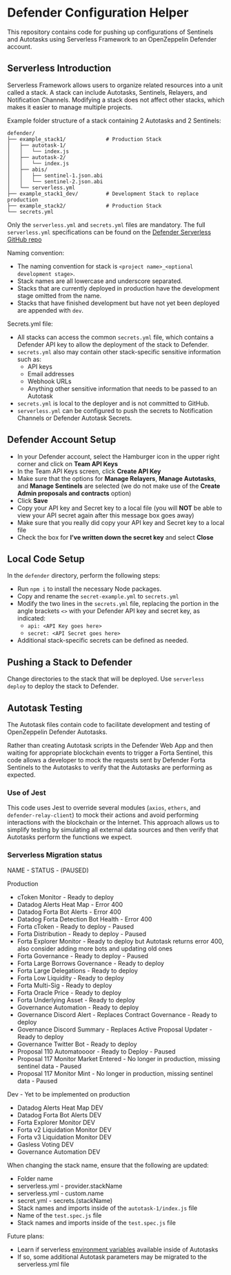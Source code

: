 # Defender Configuration Helper

This repository contains code for pushing up configurations of Sentinels and Autotasks using Serverless Framework to an OpenZeppelin Defender account.

## Serverless Introduction

Serverless Framework allows users to organize related resources into a unit called a stack. A stack can include Autotasks, Sentinels, Relayers, and Notification Channels. Modifying a stack does not affect other stacks, which makes it easier to manage multiple projects.

Example folder structure of a stack containing 2 Autotasks and 2 Sentinels:

```text
defender/
├── example_stack1/             # Production Stack
│   ├── autotask-1/
│   │   └── index.js
│   ├── autotask-2/
│   │   └── index.js
│   ├── abis/
│   │   ├── sentinel-1.json.abi
│   │   └── sentinel-2.json.abi
│   └── serverless.yml
├── example_stack1_dev/         # Development Stack to replace production
├── example_stack2/             # Production Stack
└── secrets.yml
```
Only the `serverless.yml` and `secrets.yml` files are mandatory. The full `serverless.yml` specifications can be found on the [Defender Serverless GitHub repo](https://github.com/OpenZeppelin/defender-serverless)

Naming convention:
- The naming convention for stack is `<project name>_<optional development stage>`.
- Stack names are all lowercase and underscore separated.
- Stacks that are currently deployed in production have the development stage omitted from the name.
- Stacks that have finished development but have not yet been deployed are appended with `dev`.

Secrets.yml file:
- All stacks can access the common `secrets.yml` file, which contains a Defender API key to allow the deployment of the stack to Defender.
- `secrets.yml` also may contain other stack-specific sensitive information such as:
  - API keys
  - Email addresses
  - Webhook URLs
  - Anything other sensitive information that needs to be passed to an Autotask
- `secrets.yml` is local to the deployer and is not committed to GitHub.
- `serverless.yml` can be configured to push the secrets to Notification Channels or Defender Autotask Secrets.

## Defender Account Setup

- In your Defender account, select the Hamburger icon in the upper right corner and click on **Team API Keys**
- In the Team API Keys screen, click **Create API Key**
- Make sure that the options for **Manage Relayers**, **Manage Autotasks**, and **Manage Sentinels** are selected (we do not make use of the **Create Admin proposals and contracts** option)
- Click **Save**
- Copy your API key and Secret key to a local file (you will **NOT** be able to view your API secret again after this message box goes away)
- Make sure that you really did copy your API key and Secret key to a local file
- Check the box for **I’ve written down the secret key** and select **Close**

## Local Code Setup

In the `defender` directory, perform the following steps:
- Run `npm i` to install the necessary Node packages.
- Copy and rename the `secret-example.yml` to `secrets.yml`
- Modify the two lines in the `secrets.yml` file, replacing the portion in the angle brackets `<>` with your Defender API key and secret key, as indicated:
  - `api: <API Key goes here>`
  - `secret: <API Secret goes here>`
- Additional stack-specific secrets can be defined as needed.

## Pushing a Stack to Defender

Change directories to the stack that will be deployed. Use `serverless deploy` to deploy the stack to Defender.

## Autotask Testing

The Autotask files contain code to facilitate development and testing of OpenZeppelin Defender Autotasks.

Rather than creating Autotask scripts in the Defender Web App and then waiting for appropriate blockchain events
to trigger a Forta Sentinel, this code allows a developer to mock the requests sent by Defender Forta Sentinels to
the Autotasks to verify that the Autotasks are performing as expected.

### Use of Jest

This code uses Jest to override several modules (`axios`, `ethers`, and `defender-relay-client`) to mock their actions and avoid performing interactions
with the blockchain or the Internet. This approach allows us to simplify testing by simulating all external data sources and then verify that Autotasks
perform the functions we expect.

### Serverless Migration status

NAME - STATUS - (PAUSED)

Production

- cToken Monitor - Ready to deploy
- Datadog Alerts Heat Map - Error 400
- Datadog Forta Bot Alerts - Error 400
- Datadog Forta Detection Bot Health - Error 400
- Forta cToken - Ready to deploy - Paused
- Forta Distribution - Ready to deploy - Paused
- Forta Explorer Monitor - Ready to deploy but Autotask returns error 400, also consider adding more bots and updating old ones
- Forta Governance - Ready to deploy - Paused
- Forta Large Borrows Governance - Ready to deploy
- Forta Large Delegations - Ready to deploy
- Forta Low Liquidity - Ready to deploy
- Forta Multi-Sig - Ready to deploy
- Forta Oracle Price - Ready to deploy
- Forta Underlying Asset - Ready to deploy
- Governance Automation - Ready to deploy
- Governance Discord Alert - Replaces Contract Governance - Ready to deploy
- Governance Discord Summary - Replaces Active Proposal Updater - Ready to deploy
- Governance Twitter Bot - Ready to deploy
- Proposal 110 Automatoooor - Ready to Deploy - Paused
- Proposal 117 Monitor Market Entered - No longer in production, missing sentinel data - Paused
- Proposal 117 Monitor Mint - No longer in production, missing sentinel data - Paused

Dev - Yet to be implemented on production

- Datadog Alerts Heat Map DEV
- Datadog Forta Bot Alerts DEV
- Forta Explorer Monitor DEV
- Forta v2 Liquidation Monitor DEV
- Forta v3 Liquidation Monitor DEV
- Gasless Voting DEV
- Governance Automation DEV

When changing the stack name, ensure that the following are updated:

- Folder name
- serverless.yml - provider.stackName
- serverless.yml - custom.name
- secret.yml - secrets.(stackName)
- Stack names and imports inside of the `autotask-1/index.js` file
- Name of the `test.spec.js` file
- Stack names and imports inside of the `test.spec.js` file

Future plans:

- Learn if serverless [environment variables](https://adamdelong.com/serverless-environment-variables/) available inside of Autotasks
- If so, some additional Autotask parameters may be migrated to the serverless.yml file
